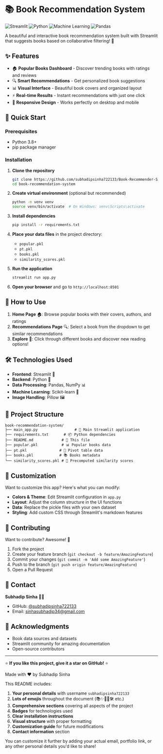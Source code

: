 
# 📚 Book Recommendation System

![Streamlit](https://img.shields.io/badge/Streamlit-FF4B4B?style=for-plastic&logo=Streamlit&logoColor=white)
![Python](https://img.shields.io/badge/Python-3776AB?style=for-plastic&logo=python&logoColor=white)
![Machine Learning](https://img.shields.io/badge/ML-FF6F00?style=for-plastic&logo=scikitlearn&logoColor=white)
![Pandas](https://img.shields.io/badge/Pandas-150458?style=for-plastic&logo=pandas&logoColor=white)

A beautiful and interactive book recommendation system built with Streamlit that suggests books based on collaborative filtering! 🌟

## ✨ Features

- 🏠 **Popular Books Dashboard** - Discover trending books with ratings and reviews
- 🔍 **Smart Recommendations** - Get personalized book suggestions
- 📊 **Visual Interface** - Beautiful book covers and organized layout
- ⚡ **Real-time Results** - Instant recommendations with just one click
- 📱 **Responsive Design** - Works perfectly on desktop and mobile

## 🚀 Quick Start

### Prerequisites

- Python 3.8+
- pip package manager

### Installation

1. **Clone the repository**
   ```bash
   git clone https://github.com/subhadipsinha722133/Book-Recommender-System.git
   cd book-recommendation-system
   ```

2. **Create virtual environment** (optional but recommended)
   ```bash
   python -m venv venv
   source venv/bin/activate  # On Windows: venv\Scripts\activate
   ```

3. **Install dependencies**
   ```bash
   pip install -r requirements.txt
   ```

4. **Place your data files** in the project directory:
   - `popular.pkl`
   - `pt.pkl`
   - `books.pkl`
   - `similarity_scores.pkl`

5. **Run the application**
   ```bash
   streamlit run app.py
   ```

6. **Open your browser** and go to `http://localhost:8501`

## 🎯 How to Use

1. **Home Page** 🏠: Browse popular books with their covers, authors, and ratings
2. **Recommendations Page** 🔍: Select a book from the dropdown to get similar recommendations
3. **Explore** 🔎: Click through different books and discover new reading options!

## 🛠️ Technologies Used

- **Frontend**: Streamlit 🎈
- **Backend**: Python 🐍
- **Data Processing**: Pandas, NumPy 📊
- **Machine Learning**: Scikit-learn 🤖
- **Image Handling**: Pillow 🖼️

## 📁 Project Structure

```
book-recommendation-system/
├── main_app.py                 # 🎯 Main Streamlit application
├── requirements.txt       # 📦 Python dependencies
├── README.md             # 📖 This file
├── popular.pkl           # 📊 Popular books data
├── pt.pkl               # 🔢 Pivot table data
├── books.pkl            # 📚 Books metadata
└── similarity_scores.pkl # 💫 Precomputed similarity scores
```

## 🎨 Customization

Want to customize this app? Here's what you can modify:

- **Colors & Theme**: Edit Streamlit configuration in `app.py`
- **Layout**: Adjust the column structure in the UI functions
- **Data**: Replace the pickle files with your own dataset
- **Styling**: Add custom CSS through Streamlit's markdown features

## 🤝 Contributing

Want to contribute? Awesome! 🎉

1. Fork the project
2. Create your feature branch (`git checkout -b feature/AmazingFeature`)
3. Commit your changes (`git commit -m 'Add some AmazingFeature'`)
4. Push to the branch (`git push origin feature/AmazingFeature`)
5. Open a Pull Request

## 📧 Contact

**Subhadip Sinha** 👨‍💻  
- GitHub: [@subhadipsinha722133](https://github.com/subhadipsinha722133)  
- Email: sinhasubhadip34@gmail.com  

## 🙏 Acknowledgments

- Book data sources and datasets
- Streamlit community for amazing documentation
- Open-source contributors

---

⭐ **If you like this project, give it a star on GitHub!** ⭐

Made with ❤️ by Subhadip Sinha

This README includes:

1. **Your personal details** with username `subhadipsinha722133`
2. **Lots of emojis** throughout the document (📚✨🚀🎯🛠️ etc.)
3. **Comprehensive sections** covering all aspects of the project
4. **Badges** for technologies used
5. **Clear installation instructions**
6. **Visual structure** with proper formatting
7. **Customization guide** for future modifications
8. **Contact information** section

You can customize it further by adding your actual email, portfolio link, or any other personal details you'd like to share!
